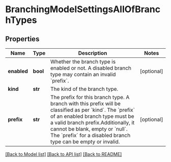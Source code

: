 # BranchingModelSettingsAllOfBranchTypes

## Properties
Name | Type | Description | Notes
------------ | ------------- | ------------- | -------------
**enabled** | **bool** | Whether the branch type is enabled or not. A disabled branch type may contain an invalid &#x60;prefix&#x60;. | [optional] 
**kind** | **str** | The kind of the branch type. | 
**prefix** | **str** | The prefix for this branch type. A branch with this prefix will be classified as per &#x60;kind&#x60;. The &#x60;prefix&#x60; of an enabled branch type must be a valid branch prefix.Additionally, it cannot be blank, empty or &#x60;null&#x60;. The &#x60;prefix&#x60; for a disabled branch type can be empty or invalid. | [optional] 

[[Back to Model list]](../README.md#documentation-for-models) [[Back to API list]](../README.md#documentation-for-api-endpoints) [[Back to README]](../README.md)


